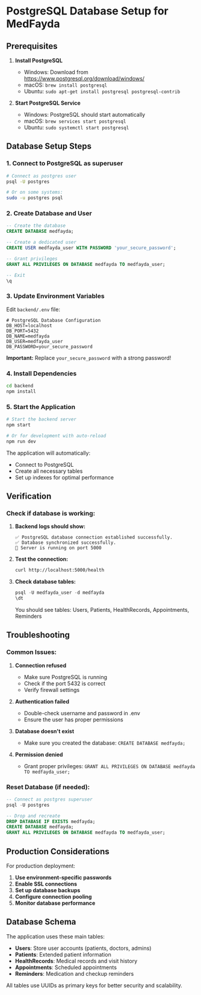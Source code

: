 # PostgreSQL Database Setup for MedFayda

## Prerequisites

1. **Install PostgreSQL**
   - Windows: Download from https://www.postgresql.org/download/windows/
   - macOS: `brew install postgresql`
   - Ubuntu: `sudo apt-get install postgresql postgresql-contrib`

2. **Start PostgreSQL Service**
   - Windows: PostgreSQL should start automatically
   - macOS: `brew services start postgresql`
   - Ubuntu: `sudo systemctl start postgresql`

## Database Setup Steps

### 1. Connect to PostgreSQL as superuser

```bash
# Connect as postgres user
psql -U postgres

# Or on some systems:
sudo -u postgres psql
```

### 2. Create Database and User

```sql
-- Create the database
CREATE DATABASE medfayda;

-- Create a dedicated user
CREATE USER medfayda_user WITH PASSWORD 'your_secure_password';

-- Grant privileges
GRANT ALL PRIVILEGES ON DATABASE medfayda TO medfayda_user;

-- Exit
\q
```

### 3. Update Environment Variables

Edit `backend/.env` file:

```env
# PostgreSQL Database Configuration
DB_HOST=localhost
DB_PORT=5432
DB_NAME=medfayda
DB_USER=medfayda_user
DB_PASSWORD=your_secure_password
```

**Important:** Replace `your_secure_password` with a strong password!

### 4. Install Dependencies

```bash
cd backend
npm install
```

### 5. Start the Application

```bash
# Start the backend server
npm start

# Or for development with auto-reload
npm run dev
```

The application will automatically:
- Connect to PostgreSQL
- Create all necessary tables
- Set up indexes for optimal performance

## Verification

### Check if database is working:

1. **Backend logs should show:**
   ```
   ✅ PostgreSQL database connection established successfully.
   ✅ Database synchronized successfully.
   🚀 Server is running on port 5000
   ```

2. **Test the connection:**
   ```bash
   curl http://localhost:5000/health
   ```

3. **Check database tables:**
   ```sql
   psql -U medfayda_user -d medfayda
   \dt
   ```

   You should see tables: Users, Patients, HealthRecords, Appointments, Reminders

## Troubleshooting

### Common Issues:

1. **Connection refused**
   - Make sure PostgreSQL is running
   - Check if the port 5432 is correct
   - Verify firewall settings

2. **Authentication failed**
   - Double-check username and password in .env
   - Ensure the user has proper permissions

3. **Database doesn't exist**
   - Make sure you created the database: `CREATE DATABASE medfayda;`

4. **Permission denied**
   - Grant proper privileges: `GRANT ALL PRIVILEGES ON DATABASE medfayda TO medfayda_user;`

### Reset Database (if needed):

```sql
-- Connect as postgres superuser
psql -U postgres

-- Drop and recreate
DROP DATABASE IF EXISTS medfayda;
CREATE DATABASE medfayda;
GRANT ALL PRIVILEGES ON DATABASE medfayda TO medfayda_user;
```

## Production Considerations

For production deployment:

1. **Use environment-specific passwords**
2. **Enable SSL connections**
3. **Set up database backups**
4. **Configure connection pooling**
5. **Monitor database performance**

## Database Schema

The application uses these main tables:

- **Users**: Store user accounts (patients, doctors, admins)
- **Patients**: Extended patient information
- **HealthRecords**: Medical records and visit history
- **Appointments**: Scheduled appointments
- **Reminders**: Medication and checkup reminders

All tables use UUIDs as primary keys for better security and scalability.
